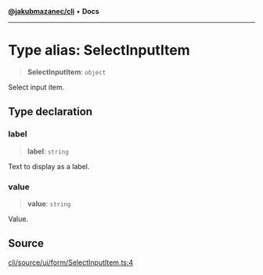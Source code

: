 [**@jakubmazanec/cli**](../README.md) • **Docs**

---

# Type alias: SelectInputItem

> **SelectInputItem**: `object`

Select input item.

## Type declaration

### label

> **label**: `string`

Text to display as a label.

### value

> **value**: `string`

Value.

## Source

[cli/source/ui/form/SelectInputItem.ts:4](https://github.com/jakubmazanec/js-tools/blob/0a7ca643260718f11723fa4df4f144d2d5a8a885/packages/cli/source/ui/form/SelectInputItem.ts#L4)
